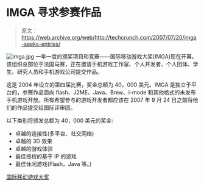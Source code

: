 # IMGA 寻求参赛作品

> 原文：<https://web.archive.org/web/http://techcrunch.com/2007/07/20/imga-seeks-entries/>

![imga.jpg](img/e9bb69fddd2efb9bf705ae38d93cc091.png)
一年一度的颁奖项目和竞赛——国际移动游戏大奖(IMGA)现在开幕。该组织总部位于法国马赛，正在邀请手机游戏工作室、个人开发者、个人团体、学生、研究人员和手机游戏公司提交作品。

这是 2004 年设立的第四届比赛，奖金总额为 40，000 美元。IMGA 是独立于平台的，参赛作品面向 flash、J2ME、Java、Brew、i-mode 和其他格式的未发布手机游戏开放。所有希望参与的游戏开发者都应该在 2007 年 9 月 24 日之前将他们的作品提交给国际评审团。

以下类别将颁发总额为 40，000 美元的奖金:

*   卓越的连接性(多平台、社交网络)
*   卓越的 3D 效果
*   卓越的游戏体验
*   最佳授权的基于 IP 的游戏
*   最佳休闲游戏(Flash，Java 等。)

[国际移动游戏大奖](https://web.archive.org/web/20191113234719/http://www.imgawards.com/)